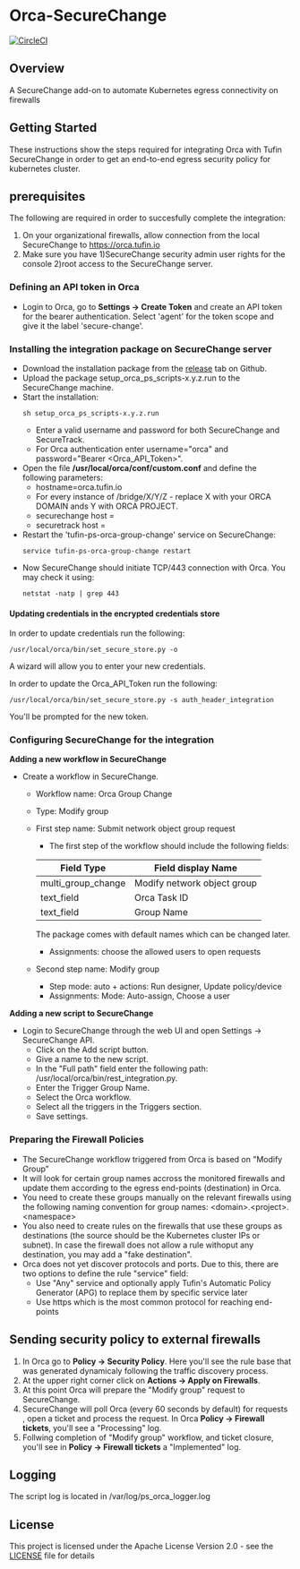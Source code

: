 
# Orca-SecureChange

[![CircleCI](https://circleci.com/gh/Tufin/orca-securechange.svg?style=svg)](https://circleci.com/gh/Tufin/orca-securechange)

## Overview
A SecureChange add-on to automate Kubernetes egress connectivity on firewalls


## Getting Started

These instructions show the steps required for integrating Orca with Tufin SecureChange in order to get an end-to-end egress security policy for kubernetes cluster.

## prerequisites

The following are required in order to succesfully complete the integration:
1. On your organizational firewalls, allow connection from the local SecureChange to https://orca.tufin.io
2. Make sure you have 1)SecureChange security admin user rights for the console 2)root access to the SecureChange server.

### Defining an API token in Orca

* Login to Orca, go to **Settings -> Create Token** and create an API token for the bearer authentication. Select 'agent' for the token scope and give it the label 'secure-change'.

### Installing the integration package on SecureChange server

* Download the installation package from the [release](https://github.com/Tufin/orca-securechange/releases) tab on Github.
* Upload the package setup_orca_ps_scripts-x.y.z.run to the SecureChange machine.
* Start the installation: 
   ```
   sh setup_orca_ps_scripts-x.y.z.run
   ```
   * Enter a valid username and password for both SecureChange and SecureTrack.
   * For Orca authentication enter username="orca" and password="Bearer <Orca_API_Token>".
* Open the file **/usr/local/orca/conf/custom.conf** and define the following parameters:
   * hostname=orca.tufin.io
   * For every instance of /bridge/X/Y/Z - replace X with your ORCA DOMAIN ands Y with ORCA PROJECT.
   * securechange host = <your securechange server address>
   * securetrack host = <your securetrack server address>
* Restart the 'tufin-ps-orca-group-change' service on SecureChange:
  ```
  service tufin-ps-orca-group-change restart 
  ```
* Now SecureChange should initiate TCP/443 connection with Orca. You may check it using:
  ```
  netstat -natp | grep 443
  ``` 
  
#### Updating credentials in the encrypted credentials store

In order to update credentials run the following:
```
/usr/local/orca/bin/set_secure_store.py -o
```
A wizard will allow you to enter your new credentials.

In order to update the Orca_API_Token run the following:
```
/usr/local/orca/bin/set_secure_store.py -s auth_header_integration
```
You'll be prompted for the new token.

### Configuring SecureChange for the integration

**Adding a new workflow in SecureChange**   

* Create a workflow in SecureChange.
   * Workflow name: Orca Group Change
   * Type: Modify group
    
   * First step name: Submit network object group request
     * The first step of the workflow should include the following fields:
      
      | Field Type         | Field display Name           |
      | ----------         | ----------                   |
      | multi_group_change | Modify network object group  | **Modify group + multiple**
      | text_field         | Orca Task ID                 |
      | text_field         | Group Name                   |
      
      The package comes with default names which can be changed later.      
     * Assignments: choose the allowed users to open requests
   * Second step name: Modify group
     * Step mode: auto + actions: Run designer, Update policy/device
     * Assignments: Mode: Auto-assign, Choose a user
     
**Adding a new script to SecureChange**

* Login to SecureChange through the web UI and open Settings -> SecureChange API.
   * Click on the Add script button.
   * Give a name to the new script.
   * In the "Full path" field enter the following path: /usr/local/orca/bin/rest_integration.py.
   * Enter the Trigger Group Name.
   * Select the Orca workflow.
   * Select all the triggers in the Triggers section.
   * Save settings.
   
### Preparing the Firewall Policies

* The SecureChange workflow triggered from Orca is based on "Modify Group"
* It will look for certain group names accross the monitored firewalls and update them according to the egress end-points (destination) in Orca.
* You need to create these groups manually on the relevant firewalls using the following naming convention for group names: &lt;domain&gt;.&lt;project&gt;.&lt;namespace&gt; 
* You also need to create rules on the firewalls that use these groups as destinations (the source should be the Kubernetes cluster IPs or subnet).
In case the firewall does not allow a rule withoput any destination, you may add a "fake destination".
* Orca does not yet discover protocols and ports. Due to this, there are two options to define the rule "service" field:
    * Use "Any" service and optionally apply Tufin's Automatic Policy Generator (APG) to replace them by specific service later
    * Use https which is the most common protocol for reaching end-points

## Sending security policy to external firewalls

1. In Orca go to **Policy -> Security Policy**. Here you'll see the rule base that was generated dynamicaly following the traffic discovery process.
2. At the upper right corner click on **Actions -> Apply on Firewalls**.
3. At this point Orca will prepare the "Modify group" request to SecureChange.
4. SecureChange will poll Orca (every 60 seconds by default) for requests , open a ticket and process the request. In Orca **Policy -> Firewall tickets**, you'll see a "Processing" log.
5. Follwing completion of "Modify group" workflow, and ticket closure, you'll see in **Policy -> Firewall tickets** a "Implemented" log.

## Logging
The script log is located in /var/log/ps_orca_logger.log 

## License

This project is licensed under the Apache License Version 2.0 - see the [LICENSE](LICENSE) file for details
